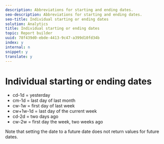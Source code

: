 ```yaml
---
description: Abbreviations for starting and ending dates.
seo-description: Abbreviations for starting and ending dates.
seo-title: Individual starting or ending dates
solution: Analytics
title: Individual starting or ending dates
topic: Report builder
uuid: 78f439d0-ebde-4413-9c47-a399d10fd34b
index: y
internal: n
snippet: y
translate: y
---
```


# Individual starting or ending dates


* cd-1d = yesterday
* cm-1d = last day of last month
* cw-1w = first day of last week
* cw+1w-1d = last day of the current week
* cd-2d = two days ago
* cw-2w = first day the week, two weeks ago


Note that setting the date to a future date does not return values for future dates. 

